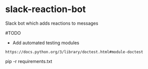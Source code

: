 # slack-reaction-bot
Slack bot which adds reactions to messages 

#TODO
- Add automated testing modules
```
https://docs.python.org/3/library/doctest.html#module-doctest
```

pip -r requirements.txt
